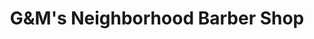 ---
title: "G&M's Neighborhood Barber Shop"
url: /mesa/gandms-neighborhood-barber-shop/
shop: hairdresser
---